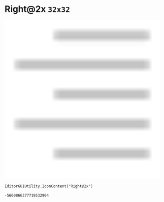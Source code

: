 # Right@2x `32x32`
<img src="/img/Right@2x.png" width=512 height=512>

``` CSharp
EditorGUIUtility.IconContent("Right@2x")
```
```
-5660866377719532904
```
